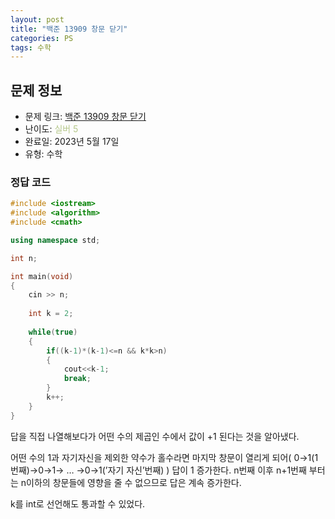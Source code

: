 ```yaml
---
layout: post
title: "백준 13909 창문 닫기"
categories: PS
tags: 수학
---
```


## 문제 정보
- 문제 링크: [백준 13909 창문 닫기](https://www.acmicpc.net/problem/13909)
- 난이도: <span style="color:#B5C78A">실버 5</span>
- 완료일: 2023년 5월 17일
- 유형: 수학

### 정답 코드

```C++
#include <iostream>
#include <algorithm>
#include <cmath>

using namespace std;

int n;

int main(void)
{
	cin >> n;
	
	int k = 2;
	
	while(true)
	{
		if((k-1)*(k-1)<=n && k*k>n)
		{
			cout<<k-1;
			break;
		}
		k++;
	}
}
```

답을 직접 나열해보다가 어떤 수의 제곱인 수에서 값이 +1 된다는 것을 알아냈다. 

어떤 수의 1과 자기자신을 제외한 약수가 홀수라면 마지막 창문이 열리게 되어( 0→1(1번째)→0→1→ … →0→1(’자기 자신’번째) ) 답이 1 증가한다. n번째 이후 n+1번째 부터는 n이하의 창문들에 영향을 줄 수 없으므로 답은 계속 증가한다.

k를 int로 선언해도 통과할 수 있었다.
